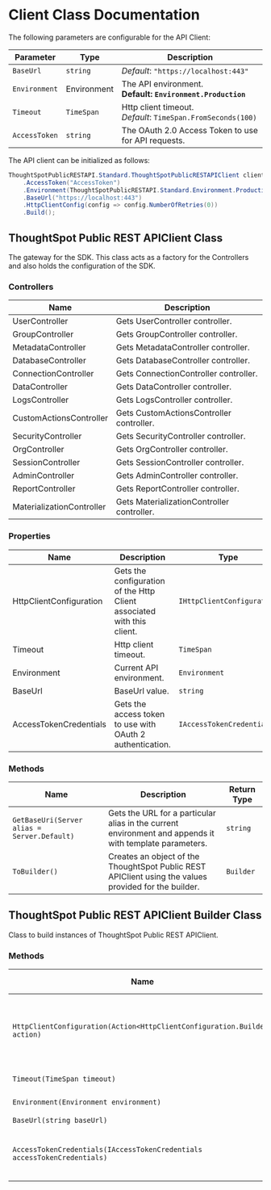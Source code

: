 
# Client Class Documentation

The following parameters are configurable for the API Client:

| Parameter | Type | Description |
|  --- | --- | --- |
| `BaseUrl` | `string` | *Default*: `"https://localhost:443"` |
| `Environment` | Environment | The API environment. <br> **Default: `Environment.Production`** |
| `Timeout` | `TimeSpan` | Http client timeout.<br>*Default*: `TimeSpan.FromSeconds(100)` |
| `AccessToken` | `string` | The OAuth 2.0 Access Token to use for API requests. |

The API client can be initialized as follows:

```csharp
ThoughtSpotPublicRESTAPI.Standard.ThoughtSpotPublicRESTAPIClient client = new ThoughtSpotPublicRESTAPI.Standard.ThoughtSpotPublicRESTAPIClient.Builder()
    .AccessToken("AccessToken")
    .Environment(ThoughtSpotPublicRESTAPI.Standard.Environment.Production)
    .BaseUrl("https://localhost:443")
    .HttpClientConfig(config => config.NumberOfRetries(0))
    .Build();
```

## ThoughtSpot Public REST APIClient Class

The gateway for the SDK. This class acts as a factory for the Controllers and also holds the configuration of the SDK.

### Controllers

| Name | Description |
|  --- | --- |
| UserController | Gets UserController controller. |
| GroupController | Gets GroupController controller. |
| MetadataController | Gets MetadataController controller. |
| DatabaseController | Gets DatabaseController controller. |
| ConnectionController | Gets ConnectionController controller. |
| DataController | Gets DataController controller. |
| LogsController | Gets LogsController controller. |
| CustomActionsController | Gets CustomActionsController controller. |
| SecurityController | Gets SecurityController controller. |
| OrgController | Gets OrgController controller. |
| SessionController | Gets SessionController controller. |
| AdminController | Gets AdminController controller. |
| ReportController | Gets ReportController controller. |
| MaterializationController | Gets MaterializationController controller. |

### Properties

| Name | Description | Type |
|  --- | --- | --- |
| HttpClientConfiguration | Gets the configuration of the Http Client associated with this client. | `IHttpClientConfiguration` |
| Timeout | Http client timeout. | `TimeSpan` |
| Environment | Current API environment. | `Environment` |
| BaseUrl | BaseUrl value. | `string` |
| AccessTokenCredentials | Gets the access token to use with OAuth 2 authentication. | `IAccessTokenCredentials` |

### Methods

| Name | Description | Return Type |
|  --- | --- | --- |
| `GetBaseUri(Server alias = Server.Default)` | Gets the URL for a particular alias in the current environment and appends it with template parameters. | `string` |
| `ToBuilder()` | Creates an object of the ThoughtSpot Public REST APIClient using the values provided for the builder. | `Builder` |

## ThoughtSpot Public REST APIClient Builder Class

Class to build instances of ThoughtSpot Public REST APIClient.

### Methods

| Name | Description | Return Type |
|  --- | --- | --- |
| `HttpClientConfiguration(Action<HttpClientConfiguration.Builder> action)` | Gets the configuration of the Http Client associated with this client. | `Builder` |
| `Timeout(TimeSpan timeout)` | Http client timeout. | `Builder` |
| `Environment(Environment environment)` | Current API environment. | `Builder` |
| `BaseUrl(string baseUrl)` | BaseUrl value. | `Builder` |
| `AccessTokenCredentials(IAccessTokenCredentials accessTokenCredentials)` | Gets the access token to use with OAuth 2 authentication. | `Builder` |

